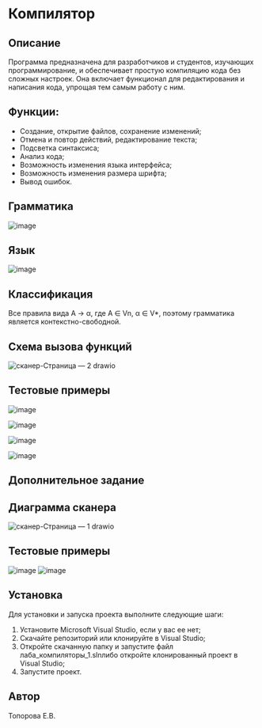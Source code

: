 # Компилятор

## Описание
Программа предназначена для разработчиков и студентов, изучающих программирование, и обеспечивает простую 
компиляцию кода без сложных настроек. Она включает функционал для редактирования и написания кода, упрощая тем самым 
работу с ним.

## Функции:
- Создание, открытие файлов, сохранение изменений;
- Отмена и повтор действий, редактирование текста;
- Подсветка синтаксиса;
- Анализ кода;
- Возможность изменения языка интерфейса;
- Возможность изменения размера шрифта;
- Вывод ошибок.

## Грамматика
![image](https://github.com/user-attachments/assets/71de7a62-9719-4ae8-b98d-9fda0c4c1ad7)


## Язык  
![image](https://github.com/user-attachments/assets/9e188162-25e2-4e74-b8b0-ee2de35651ea)

## Классификация  
Все правила вида A → α, где A ∈ Vn, α ∈ V*, поэтому грамматика является контекстно-свободной.  

## Схема вызова функций  
![сканер-Страница — 2 drawio](https://github.com/user-attachments/assets/a751adda-7aa5-4306-b3b0-aa7275ce25b8)

## Тестовые примеры
![image](https://github.com/user-attachments/assets/cfd19b98-2a59-4363-bada-43212d84d516)

![image](https://github.com/user-attachments/assets/dffec883-bfd8-4742-accb-c7fc486dab98)

![image](https://github.com/user-attachments/assets/3360d2ec-6d45-42f1-b2fc-6527a8b2eb19)

![image](https://github.com/user-attachments/assets/77a5c48d-5fd8-4694-8d96-b6fbad60a2d1)


## Дополнительное задание  
## Диаграмма сканера  
![сканер-Страница — 1 drawio](https://github.com/user-attachments/assets/2075bee3-3535-476a-96d3-2912000032bc)

## Тестовые примеры
![image](https://github.com/user-attachments/assets/27ce70f1-36fd-40cb-926e-78b07dbf7d99)
![image](https://github.com/user-attachments/assets/fe51e58f-dd19-47a6-8cc6-df1fe8c3df14)


## Установка
Для установки и запуска проекта выполните следующие шаги:

1. Установите Microsoft Visual Studio, если у вас ее нет;
2. Скачайте репозиторий или клонируйте в Visual Studio;
3. Откройте скачанную папку и запустите файл лаба_компиляторы_1.slnлибо откройте клонированный проект в Visual Studio;
4. Запустите проект.

## Автор
Топорова Е.В.
